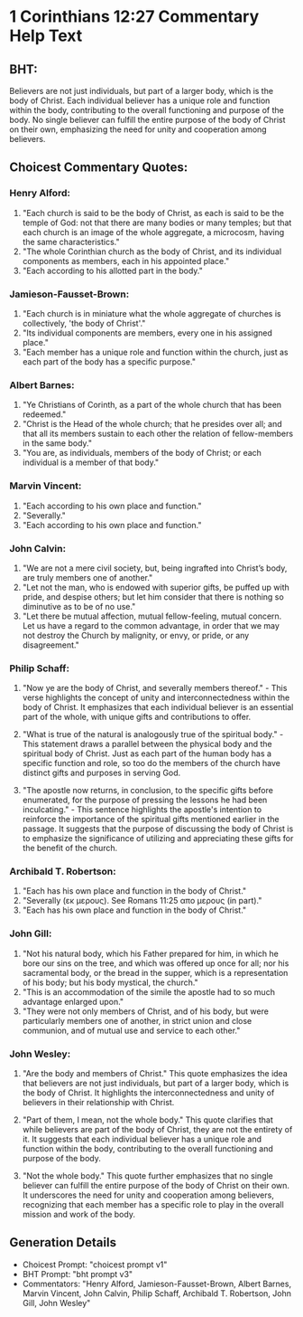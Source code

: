 # 1 Corinthians 12:27 Commentary Help Text

## BHT:
Believers are not just individuals, but part of a larger body, which is the body of Christ. Each individual believer has a unique role and function within the body, contributing to the overall functioning and purpose of the body. No single believer can fulfill the entire purpose of the body of Christ on their own, emphasizing the need for unity and cooperation among believers.

## Choicest Commentary Quotes:
### Henry Alford:
1. "Each church is said to be the body of Christ, as each is said to be the temple of God: not that there are many bodies or many temples; but that each church is an image of the whole aggregate, a microcosm, having the same characteristics."
2. "The whole Corinthian church as the body of Christ, and its individual components as members, each in his appointed place."
3. "Each according to his allotted part in the body."

### Jamieson-Fausset-Brown:
1. "Each church is in miniature what the whole aggregate of churches is collectively, 'the body of Christ'." 
2. "Its individual components are members, every one in his assigned place." 
3. "Each member has a unique role and function within the church, just as each part of the body has a specific purpose."

### Albert Barnes:
1. "Ye Christians of Corinth, as a part of the whole church that has been redeemed."
2. "Christ is the Head of the whole church; that he presides over all; and that all its members sustain to each other the relation of fellow-members in the same body."
3. "You are, as individuals, members of the body of Christ; or each individual is a member of that body."

### Marvin Vincent:
1. "Each according to his own place and function."
2. "Severally."
3. "Each according to his own place and function."

### John Calvin:
1. "We are not a mere civil society, but, being ingrafted into Christ’s body, are truly members one of another."
2. "Let not the man, who is endowed with superior gifts, be puffed up with pride, and despise others; but let him consider that there is nothing so diminutive as to be of no use."
3. "Let there be mutual affection, mutual fellow-feeling, mutual concern. Let us have a regard to the common advantage, in order that we may not destroy the Church by malignity, or envy, or pride, or any disagreement."

### Philip Schaff:
1. "Now ye are the body of Christ, and severally members thereof." - This verse highlights the concept of unity and interconnectedness within the body of Christ. It emphasizes that each individual believer is an essential part of the whole, with unique gifts and contributions to offer.

2. "What is true of the natural is analogously true of the spiritual body." - This statement draws a parallel between the physical body and the spiritual body of Christ. Just as each part of the human body has a specific function and role, so too do the members of the church have distinct gifts and purposes in serving God.

3. "The apostle now returns, in conclusion, to the specific gifts before enumerated, for the purpose of pressing the lessons he had been inculcating." - This sentence highlights the apostle's intention to reinforce the importance of the spiritual gifts mentioned earlier in the passage. It suggests that the purpose of discussing the body of Christ is to emphasize the significance of utilizing and appreciating these gifts for the benefit of the church.

### Archibald T. Robertson:
1. "Each has his own place and function in the body of Christ."
2. "Severally (εκ μερους). See Romans 11:25 απο μερους (in part)."
3. "Each has his own place and function in the body of Christ."

### John Gill:
1. "Not his natural body, which his Father prepared for him, in which he bore our sins on the tree, and which was offered up once for all; nor his sacramental body, or the bread in the supper, which is a representation of his body; but his body mystical, the church."
2. "This is an accommodation of the simile the apostle had to so much advantage enlarged upon."
3. "They were not only members of Christ, and of his body, but were particularly members one of another, in strict union and close communion, and of mutual use and service to each other."

### John Wesley:
1. "Are the body and members of Christ." This quote emphasizes the idea that believers are not just individuals, but part of a larger body, which is the body of Christ. It highlights the interconnectedness and unity of believers in their relationship with Christ.

2. "Part of them, I mean, not the whole body." This quote clarifies that while believers are part of the body of Christ, they are not the entirety of it. It suggests that each individual believer has a unique role and function within the body, contributing to the overall functioning and purpose of the body.

3. "Not the whole body." This quote further emphasizes that no single believer can fulfill the entire purpose of the body of Christ on their own. It underscores the need for unity and cooperation among believers, recognizing that each member has a specific role to play in the overall mission and work of the body.


## Generation Details
- Choicest Prompt: "choicest prompt v1"
- BHT Prompt: "bht prompt v3"
- Commentators: "Henry Alford, Jamieson-Fausset-Brown, Albert Barnes, Marvin Vincent, John Calvin, Philip Schaff, Archibald T. Robertson, John Gill, John Wesley"

